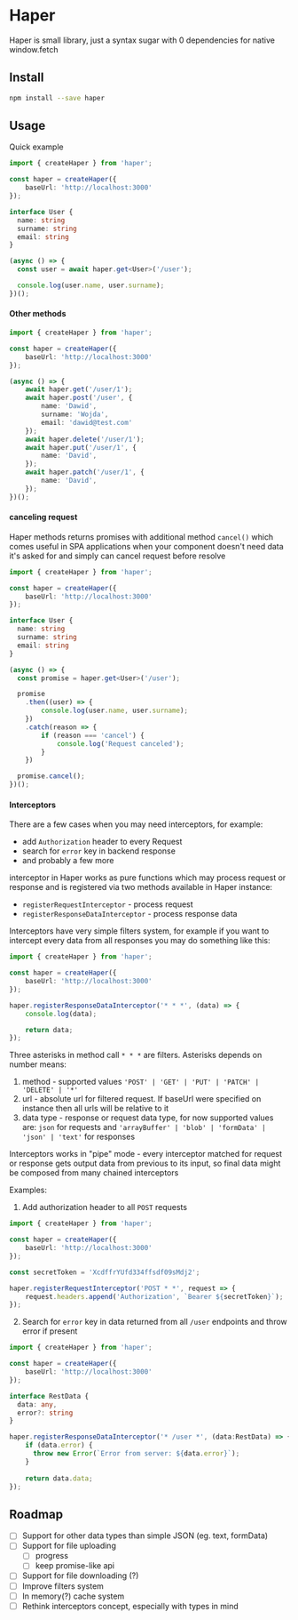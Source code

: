 # Haper
Haper is small library, just a syntax sugar with 0 dependencies for native window.fetch

## Install
```sh
npm install --save haper
```

## Usage
Quick example

```typescript
import { createHaper } from 'haper';

const haper = createHaper({
    baseUrl: 'http://localhost:3000'
});

interface User {
  name: string
  surname: string
  email: string
}

(async () => {
  const user = await haper.get<User>('/user');

  console.log(user.name, user.surname);
})();
```

#### Other methods
```typescript
import { createHaper } from 'haper';

const haper = createHaper({
    baseUrl: 'http://localhost:3000'
});

(async () => {
    await haper.get('/user/1');
    await haper.post('/user', {
        name: 'Dawid',
        surname: 'Wojda',
        email: 'dawid@test.com'
    });
    await haper.delete('/user/1');
    await haper.put('/user/1', {
        name: 'David',
    });
    await haper.patch('/user/1', {
        name: 'David',
    });
})();
```

#### canceling request
Haper methods returns promises with additional method `cancel()`
which comes useful in SPA applications when your component doesn't 
need data it's asked for and simply can cancel request before resolve

```typescript
import { createHaper } from 'haper';

const haper = createHaper({
    baseUrl: 'http://localhost:3000'
});

interface User {
  name: string
  surname: string
  email: string
}

(async () => {
  const promise = haper.get<User>('/user');

  promise
    .then((user) => {
        console.log(user.name, user.surname);
    })
    .catch(reason => {
        if (reason === 'cancel') {
            console.log('Request canceled');
        }
    })

  promise.cancel();
})();
```

#### Interceptors
There are a few cases when you may need interceptors, for example:
- add `Authorization` header to every Request
- search for `error` key in backend response
- and probably a few more

interceptor in Haper works as pure functions which may process request or response and is
registered via two methods available in Haper instance:
- `registerRequestInterceptor` - process request
- `registerResponseDataInterceptor` - process response data

Interceptors have very simple filters system, for example if you want to intercept every
data from all responses you may do something like this:

```typescript
import { createHaper } from 'haper';

const haper = createHaper({
    baseUrl: 'http://localhost:3000'
});

haper.registerResponseDataInterceptor('* * *', (data) => {
    console.log(data);

    return data;
});
```

Three asterisks in method call `* * *` are filters. Asterisks depends on number means:
1. method - supported values `'POST' | 'GET' | 'PUT' | 'PATCH' | 'DELETE' | '*'`
2. url - absolute url for filtered request. If baseUrl were specified on instance then all
urls will be relative to it
3. data type - response or request data type, for now supported values are: `json` for requests
and `'arrayBuffer' | 'blob' | 'formData' | 'json' | 'text'` for responses 

Interceptors works in "pipe" mode - every interceptor matched for request or response 
gets output data from previous to its input, so final data might be composed from many
chained interceptors

Examples:

1. Add authorization header to all `POST` requests
```typescript
import { createHaper } from 'haper';

const haper = createHaper({
    baseUrl: 'http://localhost:3000'
});

const secretToken = 'XcdffrYUfd334ffsdf09sMdj2';

haper.registerRequestInterceptor('POST * *', request => {
    request.headers.append('Authorization', `Bearer ${secretToken}`);
});
```

2. Search for `error` key in data returned from all `/user` endpoints and throw error if present
```typescript
import { createHaper } from 'haper';

const haper = createHaper({
    baseUrl: 'http://localhost:3000'
});

interface RestData {
  data: any,
  error?: string
}

haper.registerResponseDataInterceptor('* /user *', (data:RestData) => {
    if (data.error) {
      throw new Error(`Error from server: ${data.error}`);
    }
    
    return data.data;
});
```

## Roadmap
- [ ] Support for other data types than simple JSON (eg. text, formData)
- [ ] Support for file uploading
  - [ ] progress
  - [ ] keep promise-like api
- [ ] Support for file downloading (?)
- [ ] Improve filters system
- [ ] In memory(?) cache system
- [ ] Rethink interceptors concept, especially with types in mind
